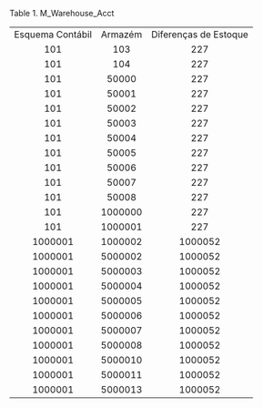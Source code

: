 <div id="d461278e1" class="table">

<div class="table-title">

Table 1. M\_Warehouse\_Acct

</div>

<div class="table-contents">

|                  |         |                       |
| :--------------: | :-----: | :-------------------: |
| Esquema Contábil | Armazém | Diferenças de Estoque |
|       101        |   103   |          227          |
|       101        |   104   |          227          |
|       101        |  50000  |          227          |
|       101        |  50001  |          227          |
|       101        |  50002  |          227          |
|       101        |  50003  |          227          |
|       101        |  50004  |          227          |
|       101        |  50005  |          227          |
|       101        |  50006  |          227          |
|       101        |  50007  |          227          |
|       101        |  50008  |          227          |
|       101        | 1000000 |          227          |
|       101        | 1000001 |          227          |
|     1000001      | 1000002 |        1000052        |
|     1000001      | 5000002 |        1000052        |
|     1000001      | 5000003 |        1000052        |
|     1000001      | 5000004 |        1000052        |
|     1000001      | 5000005 |        1000052        |
|     1000001      | 5000006 |        1000052        |
|     1000001      | 5000007 |        1000052        |
|     1000001      | 5000008 |        1000052        |
|     1000001      | 5000010 |        1000052        |
|     1000001      | 5000011 |        1000052        |
|     1000001      | 5000013 |        1000052        |

</div>

</div>
